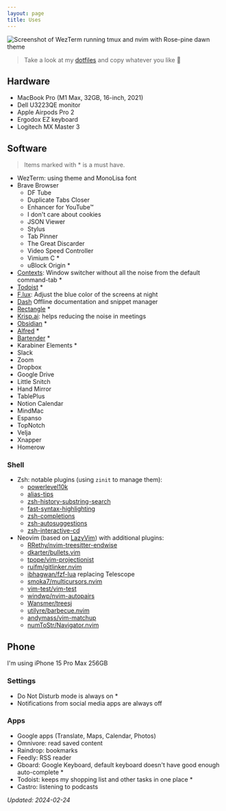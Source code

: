 ```yaml
---
layout: page
title: Uses
---
```


![Screenshot of WezTerm running tmux and nvim with Rose-pine dawn theme](/images/uses.png)

> Take a look at my [dotfiles](https://github.com/AmmarCodes/MacOS-dotfiles) and copy whatever you like 🤗

## Hardware

- MacBook Pro (M1 Max, 32GB, 16-inch, 2021)
- Dell U3223QE monitor
- Apple Airpods Pro 2
- Ergodox EZ keyboard
- Logitech MX Master 3

## Software

> Items marked with \* is a must have.

- WezTerm: using theme and MonoLisa font
- Brave Browser
  - DF Tube
  - Duplicate Tabs Closer
  - Enhancer for YouTube™
  - I don't care about cookies
  - JSON Viewer
  - Stylus
  - Tab Pinner
  - The Great Discarder
  - Video Speed Controller
  - Vimium C \*
  - uBlock Origin \*
- [Contexts](https://contexts.co/): Window switcher without all the noise from the default command-tab \*
- [Todoist](https://todoist.com/r/ammar_alakkad_ykgkib) \*
- [F.lux](https://justgetflux.com/): Adjust the blue color of the screens at night
- [Dash](https://kapeli.com/dash) Offline documentation and snippet manager
- [Rectangle](https://rectangleapp.com/) \*
- [Krisp.ai](https://ref.krisp.ai/u/ud77570cbb): helps reducing the noise in meetings
- [Obsidian](https://obsidian.md/) \*
- [Alfred](https://www.alfredapp.com/) \*
- [Bartender](https://www.macbartender.com/) \*
- Karabiner Elements \*
- Slack
- Zoom
- Dropbox
- Google Drive
- Little Snitch
- Hand Mirror
- TablePlus
- Notion Calendar
- MindMac
- Espanso
- TopNotch
- Velja
- Xnapper
- Homerow

### Shell

- Zsh: notable plugins (using `zinit` to manage them):
  - [powerlevel10k](https://github.com/romkatv/powerlevel10k)
  - [alias-tips](https://github.com/djui/alias-tips)
  - [zsh-history-substring-search](https://github.com/zsh-users/zsh-history-substring-search)
  - [fast-syntax-highlighting](https://github.com/zdharma/fast-syntax-highlighting)
  - [zsh-completions](https://github.com/zsh-users/zsh-completions)
  - [zsh-autosuggestions](https://github.com/zsh-users/zsh-autosuggestions)
  - [zsh-interactive-cd](https://github.com/changyuheng/zsh-interactive-cd)
- Neovim (based on [LazyVim](https://www.lazyvim.org/)) with additional plugins:
  - [RRethy/nvim-treesitter-endwise](https://github.com/RRethy/nvim-treesitter-endwise)
  - [dkarter/bullets.vim](https://github.com/dkarter/bullets.vim)
  - [tpope/vim-projectionist](https://github.com/tpope/vim-projectionist)
  - [ruifm/gitlinker.nvim](https://github.com/ruifm/gitlinker.nvim)
  - [ibhagwan/fzf-lua](https://github.com/ibhagwan/fzf-lua) replacing Telescope
  - [smoka7/multicursors.nvim](https://github.com/smoka7/multicursors.nvim)
  - [vim-test/vim-test](https://github.com/vim-test/vim-test)
  - [windwp/nvim-autopairs](https://github.com/windwp/nvim-autopairs)
  - [Wansmer/treesj](https://github.com/Wansmer/treesj)
  - [utilyre/barbecue.nvim](https://github.com/utilyre/barbecue.nvim)
  - [andymass/vim-matchup](https://github.com/andymass/vim-matchup)
  - [numToStr/Navigator.nvim](https://github.com/numToStr/Navigator.nvim)

## Phone

I'm using iPhone 15 Pro Max 256GB

### Settings

- Do Not Disturb mode is always on \*
- Notifications from social media apps are always off

### Apps

- Google apps (Translate, Maps, Calendar, Photos)
- Omnivore: read saved content
- Raindrop: bookmarks
- Feedly: RSS reader
- Gboard: Google Keyboard, default keyboard doesn't have good enough auto-complete \*
- Todoist: keeps my shopping list and other tasks in one place \*
- Castro: listening to podcasts

_Updated: 2024-02-24_
